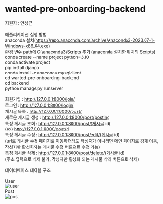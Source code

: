 # wanted-pre-onboarding-backend

지원자 : 안성균<br>
<br>
애플리케이션 실행 방법<br>
anaconda 설치(https://repo.anaconda.com/archive/Anaconda3-2023.07-1-Windows-x86_64.exe)<br>
환경 변수 path에 C:\anaconda3\Scripts 추가 (anaconda 설치한 위치의 Scripts)<br>
conda create --name project python=3.10<br>
conda activate project<br>
pip install django<br> 
conda install -c anaconda mysqlclient<br> 
cd wanted-pre-onboarding-backend<br>
cd backend<br>
python manage.py runserver<br>
<br>
회원가입 : http://127.0.0.1:8000/join/<br>
로그인 : http://127.0.0.1:8000/login/<br>
게시글 목록 : http://127.0.0.1:8000/post/<br>
새로운 게시글 생성 : http://127.0.0.1:8000/post/posting<br>
특정 게시글 조회 : http://127.0.0.1:8000/post/(게시글 id)<br> 
(ex) http://127.0.0.1:8000/post/4<br>
특정 게시글 수정 : http://127.0.0.1:8000/post/edit/(게시글 id)<br>
(url로 게시글 수정 페이지로 이동하더라도 작성자가 아니라면 메인 페이지로 강제 이동, 작성자만 활성화되는 게시물 수정 버튼으로 수정 가능)<br>
특정 게시글 삭제 : http://127.0.0.1:8000/post/delete/(게시글 id)<br>
(주소 입력으로 삭제 불가, 작성자만 활성화 되는 게시물 삭제 버튼으로 삭제)<br>
<br>
데이터베이스 테이블 구조<br>
<br>
User<br>
![user](https://github.com/awds1236/wanted-pre-onboarding-backend/assets/102665306/9914b8c6-6046-4eba-a65d-f0d141dde9ea)
<br>
Post<br>
![post](https://github.com/awds1236/wanted-pre-onboarding-backend/assets/102665306/31277cb7-ae13-470a-8a8f-93dab8dbf95c)
<br>
	
